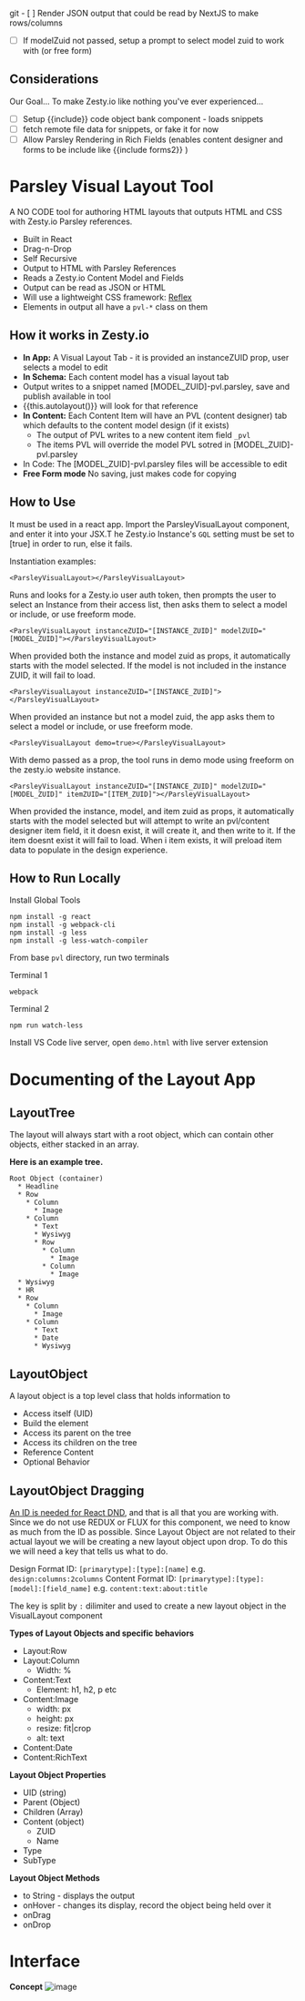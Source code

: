 
git - [ ] Render JSON output that could be read by NextJS to make rows/columns 
- [ ] If modelZuid not passed, setup a prompt to select model zuid to work with (or free form)


## Considerations

Our Goal... To make Zesty.io like nothing you've ever experienced...

- [ ] Setup {{include}} code object bank component - loads snippets
- [ ] fetch remote file data for snippets, or fake it for now
- [ ] Allow Parsley Rendering in Rich Fields (enables content designer and forms to be include like {{include forms2}} )

# Parsley Visual Layout Tool

A NO CODE tool for authoring HTML layouts that outputs HTML and CSS with Zesty.io Parsley references.

* Built in React
* Drag-n-Drop
* Self Recursive
* Output to HTML with Parsley References
* Reads a Zesty.io Content Model and Fields
* Output can be read as JSON or HTML
* Will use a lightweight CSS framework: [Reflex](https://github.com/leejordan/reflex)
* Elements in output all have a `pvl-*` class on them

## How it works in Zesty.io

* **In App:** A Visual Layout Tab - it is provided an instanceZUID prop, user selects a model to edit
* **In Schema:** Each content model has a visual layout tab
 * Output writes to a snippet named [MODEL_ZUID]-pvl.parsley, save and publish available in tool
 * {{this.autolayout()}} will look for that reference
* **In Content:** Each Content Item will have an PVL (content designer) tab which defaults to the content model design (if it exists)
  * The output of PVL writes to a new content item field `_pvl`
  * The items PVL will override the model PVL sotred in [MODEL_ZUID]-pvl.parsley
* In Code: The [MODEL_ZUID]-pvl.parsley files will be accessible to edit
* **Free Form mode** No saving, just makes code for copying


## How to Use

It must be used in a react app. Import the ParsleyVisualLayout component, and enter it into your JSX.T he Zesty.io Instance's `GQL` setting must be set to [true] in order to run, else it fails.  

Instantiation examples:

```
<ParsleyVisualLayout></ParsleyVisualLayout>
```
Runs and looks for a Zesty.io user auth token, then prompts the user to select an Instance from their access list, then asks them to select a model or include, or use freeform mode.

```
<ParsleyVisualLayout instanceZUID="[INSTANCE_ZUID]" modelZUID="[MODEL_ZUID]"></ParsleyVisualLayout>
```
When provided both the instance and model zuid as props, it automatically starts with the model selected. If the model is not included in the instance ZUID, it will fail to load.

```
<ParsleyVisualLayout instanceZUID="[INSTANCE_ZUID]"></ParsleyVisualLayout>
```
When provided an instance but not a model zuid, the app asks them to select a model or include, or use freeform mode.

```
<ParsleyVisualLayout demo=true></ParsleyVisualLayout>
```
With demo passed as a prop, the tool runs in demo mode using freeform  on the zesty.io website instance.


```
<ParsleyVisualLayout instanceZUID="[INSTANCE_ZUID]" modelZUID="[MODEL_ZUID]" itemZUID="[ITEM_ZUID]"></ParsleyVisualLayout>
```
When provided the instance, model, and item zuid as props, it automatically starts with the model selected but will attempt to write an pvl/content designer item field, it it doesn exist, it will create it, and then write to it. If the item doesnt exist it will fail to load. When i item exists, it will preload item data to populate in the design experience. 


## How to Run Locally

Install Global Tools
```
npm install -g react
npm install -g webpack-cli
npm install -g less
npm install -g less-watch-compiler
```

From base `pvl` directory, run two terminals

Terminal 1
```
webpack
```
Terminal 2
```
npm run watch-less
```

Install VS Code live server, open `demo.html` with live server extension

# Documenting of the Layout App

## LayoutTree

The layout will always start with a root object, which can contain other objects, either stacked in an array. 

**Here is an example tree.**
```
Root Object (container)
  * Headline
  * Row
    * Column
      * Image
    * Column
      * Text
      * Wysiwyg
      * Row
        * Column
          * Image
        * Column
          * Image
  * Wysiwyg
  * HR
  * Row
    * Column
      * Image
    * Column
      * Text
      * Date
      * Wysiwyg
```
## LayoutObject

A layout object is a top level class that holds information to 

* Access itself (UID)
* Build the element  
* Access its parent on the tree
* Access its children on the tree
* Reference Content
* Optional Behavior

## LayoutObject Dragging

[An ID is needed for React DND](https://react-dnd.github.io/react-dnd/docs/overview), and that is all that you are working with. Since we do not use REDUX or FLUX for this component, we need to know as much from the ID as possible. Since Layout Object are not related to their actual layout we will be creating a new layout object upon drop. To do this we will need a key that tells us what to do.

Design Format ID: `[primarytype]:[type]:[name]` e.g. `design:columns:2columns`
Content Format ID: `[primarytype]:[type]:[model]:[field_name]` e.g. `content:text:about:title`

The key is split by `:` dilimiter and used to create a new layout object in the VisualLayout component


**Types of Layout Objects and specific behaviors**

* Layout:Row
* Layout:Column
  * Width: %
* Content:Text
  * Element: h1, h2, p etc
* Content:Image
  * width: px
  * height: px
  * resize: fit|crop
  * alt: text
* Content:Date
* Content:RichText

**Layout Object Properties**

* UID (string)
* Parent (Object)
* Children (Array)
* Content (object)
  * ZUID
  * Name
* Type
* SubType

**Layout Object Methods**

* to String - displays the output
* onHover - changes its display, record the object being held over it
* onDrag
* onDrop

# Interface

**Concept**
![image](https://user-images.githubusercontent.com/729972/114240505-77af5980-993c-11eb-8f0c-024aa94a3f28.png)
